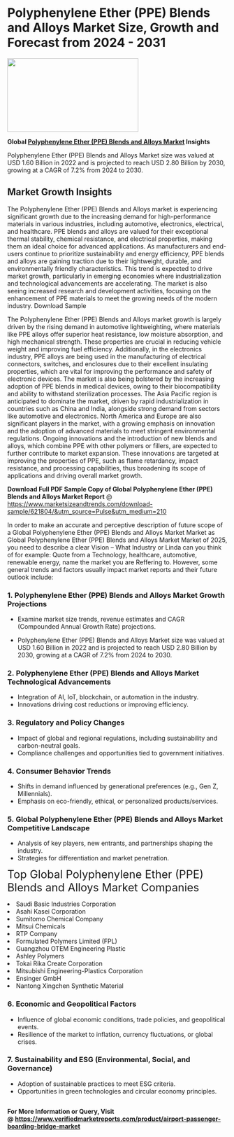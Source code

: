 <H1>Polyphenylene Ether (PPE) Blends and Alloys Market Size, Growth and Forecast from 2024 - 2031</H1><img class="aligncenter size-medium wp-image-584254" src="https://thirdeyenews.in/wp-content/uploads/2024/09/Global-Market-Research-300x168.jpeg" alt="" width="300" height="168" /><p><strong>Global&nbsp;<a href="https://www.marketsizeandtrends.com/download-sample/621804/&amp;utm_source=Pulse&amp;utm_medium=210">Polyphenylene Ether (PPE) Blends and Alloys Market</a> Insights</strong></p><p>Polyphenylene Ether (PPE) Blends and Alloys Market size was valued at USD 1.60 Billion in 2022 and is projected to reach USD 2.80 Billion by 2030, growing at a CAGR of 7.2% from 2024 to 2030.</p><p><h2>Market Growth Insights</h2> <p>The Polyphenylene Ether (PPE) Blends and Alloys market is experiencing significant growth due to the increasing demand for high-performance materials in various industries, including automotive, electronics, electrical, and healthcare. PPE blends and alloys are valued for their exceptional thermal stability, chemical resistance, and electrical properties, making them an ideal choice for advanced applications. As manufacturers and end-users continue to prioritize sustainability and energy efficiency, PPE blends and alloys are gaining traction due to their lightweight, durable, and environmentally friendly characteristics. This trend is expected to drive market growth, particularly in emerging economies where industrialization and technological advancements are accelerating. The market is also seeing increased research and development activities, focusing on the enhancement of PPE materials to meet the growing needs of the modern industry. Download Sample</p> <p>The Polyphenylene Ether (PPE) Blends and Alloys market growth is largely driven by the rising demand in automotive lightweighting, where materials like PPE alloys offer superior heat resistance, low moisture absorption, and high mechanical strength. These properties are crucial in reducing vehicle weight and improving fuel efficiency. Additionally, in the electronics industry, PPE alloys are being used in the manufacturing of electrical connectors, switches, and enclosures due to their excellent insulating properties, which are vital for improving the performance and safety of electronic devices. The market is also being bolstered by the increasing adoption of PPE blends in medical devices, owing to their biocompatibility and ability to withstand sterilization processes. The Asia Pacific region is anticipated to dominate the market, driven by rapid industrialization in countries such as China and India, alongside strong demand from sectors like automotive and electronics. North America and Europe are also significant players in the market, with a growing emphasis on innovation and the adoption of advanced materials to meet stringent environmental regulations. Ongoing innovations and the introduction of new blends and alloys, which combine PPE with other polymers or fillers, are expected to further contribute to market expansion. These innovations are targeted at improving the properties of PPE, such as flame retardancy, impact resistance, and processing capabilities, thus broadening its scope of applications and driving overall market growth. </p><p><span class=""><strong>Download Full PDF Sample Copy of Global Polyphenylene Ether (PPE) Blends and Alloys Market Report</strong> @ <a href="https://www.marketsizeandtrends.com/download-sample/621804/&amp;utm_source=Pulse&amp;utm_medium=210" target="_blank">https://www.marketsizeandtrends.com/download-sample/621804/&amp;utm_source=Pulse&amp;utm_medium=210</a></span></p><p>In order to make an accurate and perceptive description of future scope of a Global&nbsp;Polyphenylene Ether (PPE) Blends and Alloys Market Market as Global&nbsp;Polyphenylene Ether (PPE) Blends and Alloys Market Market of 2025, you need to describe a clear Vision &ndash; What Industry or Linda can you think of for example: Quote from a Technology, healthcare, automotive, renewable energy, name the market you are Reffering to. However, some general trends and factors usually impact market reports and their future outlook include:</p><h3>1.&nbsp;<strong>Polyphenylene Ether (PPE) Blends and Alloys Market Growth Projections</strong></h3><ul><li>Examine market size trends, revenue estimates and CAGR (Compounded Annual Growth Rate) projections.</li><li><p>Polyphenylene Ether (PPE) Blends and Alloys Market size was valued at USD 1.60 Billion in 2022 and is projected to reach USD 2.80 Billion by 2030, growing at a CAGR of 7.2% from 2024 to 2030.</p></li></ul><h3>2.&nbsp;<strong>Polyphenylene Ether (PPE) Blends and Alloys Market Technological Advancements</strong></h3><ul><li>Integration of AI, IoT, blockchain, or automation in the industry.</li><li>Innovations driving cost reductions or improving efficiency.</li></ul><h3>3.&nbsp;<strong>Regulatory and Policy Changes</strong></h3><ul><li>Impact of global and regional regulations, including sustainability and carbon-neutral goals.</li><li>Compliance challenges and opportunities tied to government initiatives.</li></ul><h3>4.&nbsp;<strong>Consumer Behavior Trends</strong></h3><ul><li>Shifts in demand influenced by generational preferences (e.g., Gen Z, Millennials).</li><li>Emphasis on eco-friendly, ethical, or personalized products/services.</li></ul><h3>5.&nbsp;<strong>Global Polyphenylene Ether (PPE) Blends and Alloys Market Competitive Landscape</strong></h3><ul><li>Analysis of key players, new entrants, and partnerships shaping the industry.</li><li>Strategies for differentiation and market penetration.</li></ul><p data-pm-slice="1 1 []"><span style="color: inherit; font-family: inherit; font-size: 25px;">Top Global Polyphenylene Ether (PPE) Blends and Alloys Market Companies</span></p><div class="" data-test-id=""><p><li>Saudi Basic Industries Corporation</li><li> Asahi Kasei Corporation</li><li> Sumitomo Chemical Company</li><li> Mitsui Chemicals</li><li> RTP Company</li><li> Formulated Polymers Limited (FPL)</li><li> Guangzhou OTEM Engineering Plastic</li><li> Ashley Polymers</li><li> Tokai Rika Create Corporation</li><li> Mitsubishi Engineering-Plastics Corporation</li><li> Ensinger GmbH</li><li> Nantong Xingchen Synthetic Material</li></p></div><h3>6.&nbsp;<strong>Economic and Geopolitical Factors</strong></h3><ul><li>Influence of global economic conditions, trade policies, and geopolitical events.</li><li>Resilience of the market to inflation, currency fluctuations, or global crises.</li></ul><h3>7.&nbsp;<strong>Sustainability and ESG (Environmental, Social, and Governance)</strong></h3><ul><li>Adoption of sustainable practices to meet ESG criteria.</li><li>Opportunities in green technologies and circular economy principles.</li></ul><h2><strong style="font-size: 14px;">For More Information or Query, Visit @&nbsp;</strong><a style="background-color: #ffffff; font-size: 14px;" href="https://www.marketsizeandtrends.com/report/polyphenylene-ether-ppe-blends-and-alloys-market/" target="_blank">https://www.verifiedmarketreports.com/product/airport-passenger-boarding-bridge-market</a></h2>
